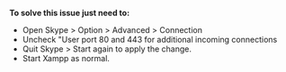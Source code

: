 **To solve this issue just need to:** <br>
- Open Skype > Option > Advanced > Connection <br>
- Uncheck "User port 80 and 443 for additional incoming connections <br>
- Quit Skype > Start again to apply the change.
- Start Xampp as normal.
